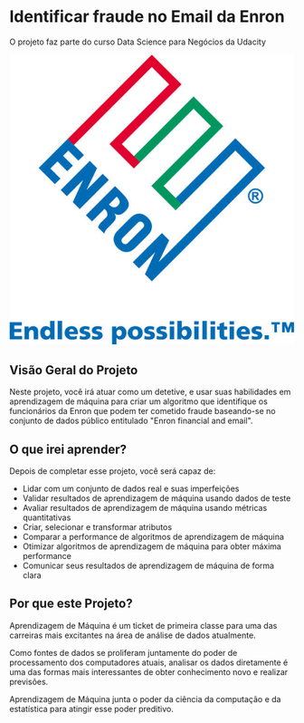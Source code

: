 # Identificar fraude no Email da Enron

O projeto faz parte do curso Data Science para Negócios da Udacity

![alt text](https://github.com/vyniciuss/enron_machine_learning/blob/master/enron.jpg)

## Visão Geral do Projeto
Neste projeto, você irá atuar como um detetive, e usar suas habilidades em aprendizagem de máquina para criar um algoritmo que identifique os funcionários da Enron que podem ter cometido fraude baseando-se no conjunto de dados público entitulado "Enron financial and email".

## O que irei aprender?
Depois de completar esse projeto, você será capaz de:

 - Lidar com um conjunto de dados real e suas imperfeições
 - Validar resultados de aprendizagem de máquina usando dados de teste
 - Avaliar resultados de aprendizagem de máquina usando métricas quantitativas
 - Criar, selecionar e transformar atributos
 - Comparar a performance de algoritmos de aprendizagem de máquina
 - Otimizar algoritmos de aprendizagem de máquina para obter máxima performance
 - Comunicar seus resultados de aprendizagem de máquina de forma clara

## Por que este Projeto?
Aprendizagem de Máquina é um ticket de primeira classe para uma das carreiras mais excitantes na área de análise de dados atualmente.

Como fontes de dados se proliferam juntamente do poder de processamento dos computadores atuais, analisar os dados diretamente é uma das formas mais interessantes de obter conhecimento novo e realizar previsões.

Aprendizagem de Máquina junta o poder da ciência da computação e da estatística para atingir esse poder preditivo.